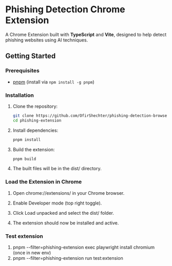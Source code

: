 # Phishing Detection Chrome Extension

A Chrome Extension built with **TypeScript** and **Vite**, designed to help detect phishing websites using AI techniques.

## Getting Started

### Prerequisites

- [pnpm](https://pnpm.io/) (install via `npm install -g pnpm`)

### Installation

1. Clone the repository:
   ```bash
   git clone https://github.com/OfirShechter/phishing-detection-browser-extension.git
   cd phishing-extension
   ```
   
2. Install dependencies:
    ```bash
   pnpm install
   ```

3. Build the extension:

    ```bash
   pnpm build
   ```

4. The built files will be in the dist/ directory.

### Load the Extension in Chrome
1. Open chrome://extensions/ in your Chrome browser.

2. Enable Developer mode (top right toggle).

3. Click Load unpacked and select the dist/ folder.

4. The extension should now be installed and active.

### Test extension
1. pnpm --filter=phishing-extension exec playwright install chromium (once in new env)
2. pnpm --filter=phishing-extension run test:extension
